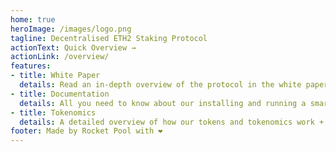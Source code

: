 ```yaml
---
home: true
heroImage: /images/logo.png
tagline: Decentralised ETH2 Staking Protocol
actionText: Quick Overview →
actionLink: /overview/
features:
- title: White Paper
  details: Read an in-depth overview of the protocol in the white paper, covers all areas in an easy to read manner.
- title: Documentation
  details: All you need to know about our installing and running a smart node + our javascript lib and smart contracts. 
- title: Tokenomics
  details: A detailed overview of how our tokens and tokenomics work + how they are used in the protocol.
footer: Made by Rocket Pool with ❤️
---
```

